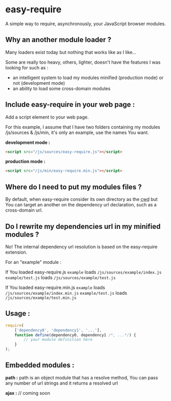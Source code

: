 easy-require
============

A simple way to require, asynchronously, your JavaScript browser modules.


Why an another module loader ?
------------------------------

Many loaders exist today but nothing that works like as I like...

Some are really too heavy, others, lighter, doesn't have the features I was looking for such as :
- an intelligent system to load my modules minified (production mode) or not (development mode)
- an ability to load some cross-domain modules


Include easy-require in your web page :
---------------------------------------

Add a script element to your web page.

For this example, I assume that I have two folders containing my modules /js/sources & /js/min, it's only an example, use the names You want.

<b>development mode :</b>
```HTML
<script src="/js/sources/easy-require.js"></script>
```

<b>production mode :</b>
```HTML
<script src="/js/min/easy-require.min.js"></script>
```


Where do I need to put my modules files ?
-----------------------------------------

By default, when easy-require consider its own directory as the <abbr title="current working directory">cwd</abbr> but You can target an another on the dependency url declaration, such as a cross-domain url.


Do I rewrite my dependencies url in my minified modules ?
---------------------------------------------------------

No! The internal dependency url resolution is based on the easy-require extension.

For an "example" module :

If You loaded easy-require.js
`example` loads `/js/sources/example/index.js`
`example/test.js` loads `/js/sources/example/test.js`

If You loaded easy-require.min.js
`example` loads `/js/sources/example/index.min.js`
`example/test.js` loads `/js/sources/example/test.min.js`


Usage :
-------

```JavaScript
require(
    ['dependency0', 'dependency1', '...'],
    function define(dependency0, dependency1 /*, ...*/) {
        // your module definition here
    }
);
```


Embedded modules :
------------------

<b>path :</b>
path is an object module that has a resolve method, You can pass any number of url strings and it returns a resolved url

<b>ajax :</b>
// coming soon
